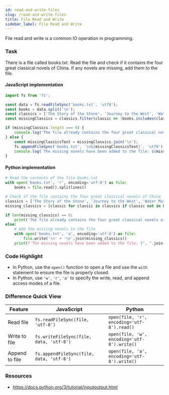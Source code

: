 ```yaml
---
id: read-and-write-files
slug: /read-and-write-files
title: File Read and Write
sidebar_label: File Read and Write
---
```


File read and write is a common IO operation in programming.

### Task

There is a file called books.txt. Read the file and check if it contains the four great classical novels of China. If any novels are missing, add them to the file.

#### JavaScript implementation
```javascript
import fs from 'fs';

const data = fs.readFileSync('books.txt', 'utf8');
const books = data.split('\n');
const classics = ['The Story of the Stone', 'Journey to the West', 'Water Margin', 'Romance of the Three Kingdoms'];
const missingClassics = classics.filter(classic => !books.includes(classic));

if (missingClassics.length === 0) {
    console.log('The file already contains the four great classical novels of China.');
} else {
    const missingClassicsText = missingClassics.join('\n');
    fs.appendFileSync('books.txt', `\n${missingClassicsText}`, 'utf8');
    console.log(`The missing novels have been added to the file: ${missingClassicsText}`);
}
```

#### Python implementation
```python
# Read the contents of the file books.txt
with open('books.txt', 'r', encoding='utf-8') as file:
    books = file.read().splitlines()

# Check if the file contains the four great classical novels of China
classics = ['The Story of the Stone', 'Journey to the West', 'Water Margin', 'Romance of the Three Kingdoms']
missing_classics = [classic for classic in classics if classic not in books]

if len(missing_classics) == 0:
    print('The file already contains the four great classical novels of China.')
else:
    # Add the missing novels to the file
    with open('books.txt', 'a', encoding='utf-8') as file:
        file.write('\n' + '\n'.join(missing_classics))
    print(f'The missing novels have been added to the file: {", ".join(missing_classics)}')
```

### Code Highlight

- In Python, use the `open()` function to open a file and use the `with` statement to ensure the file is properly closed.
- In Python, use `'w'`, `'r'`, `'a'` to specify the write, read, and append access modes of a file.

### Difference Quick View

| Feature               | JavaScript                              | Python                                  |
|-----------------------|-----------------------------------------|-----------------------------------------|
| Read file             | `fs.readFileSync(file, 'utf-8')`       | `open(file, 'r', encoding='utf-8').read()`     |
| Write to file         | `fs.writeFileSync(file, data, 'utf-8')` | `open(file, 'w', encoding='utf-8').write()`     |
| Append to file        | `fs.appendFileSync(file, data, 'utf-8')` | `open(file, 'a', encoding='utf-8').write()`     |

### Resources

- https://docs.python.org/3/tutorial/inputoutput.html
